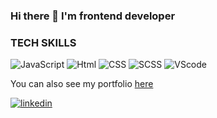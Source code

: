 ### Hi there 👋 I'm frontend developer


### TECH SKILLS
![JavaScript](https://img.shields.io/badge/-JavaScript-1C1C1C?style=for-the-badge&logo=javascript)
![Html](https://img.shields.io/badge/-html-1C1C1C?style=for-the-badge&logo=html5)
![CSS](https://img.shields.io/badge/-css-1C1C1C?style=for-the-badge&logo=css3)
![SCSS](https://img.shields.io/badge/-scss-1C1C1C?style=for-the-badge&logo=sass)
![VScode](https://img.shields.io/badge/-vscode-1C1C1C?style=for-the-badge&logo=visual-studio-code)

You can also see my portfolio <a href="https://nikita9950.github.io/liubimov-portfolio/">here</a>

<a href="https://www.linkedin.com/in/nikita-liubimov-77b3441b2/">![linkedin](https://img.shields.io/badge/-liubimov-0a66c2?style=flat&logo=linkedin)</a>

<!--
**Nikita9950/Nikita9950** is a ✨ _special_ ✨ repository because its `README.md` (this file) appears on your GitHub profile.

Here are some ideas to get you started:

- 🔭 I’m currently working on ...
- 🌱 I’m currently learning ...
- 👯 I’m looking to collaborate on ...
- 🤔 I’m looking for help with ...
- 💬 Ask me about ...
- 📫 How to reach me: ...
- 😄 Pronouns: ...
- ⚡ Fun fact: ...
-->
